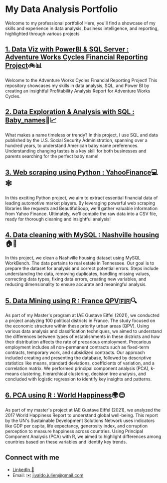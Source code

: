 # My Data Analysis Portfolio
Welcome to my professional portfolio! Here, you'll find a showcase of my skills and experience in data analysis, business intelligence, and reporting, highlighted through various projects

## [1. Data Viz with PowerBI & SQL Server : Adventure Works Cycles Financial Reporting Project](https://github.com/jjivaldoDA/Power-BI-financial-report-project)🚲📊
Welcome to the Adventure Works Cycles Financial Reporting Project! This repository showcases my skills in data analysis, SQL, and Power BI by creating an insightful Profitability Analysis Report for Adventure Works Cycles.

## [2. Data Exploration & Analysis with SQL : Baby_names](https://github.com/jjivaldoDA/Baby_names)👶📈
What makes a name timeless or trendy? In this project, I use SQL and data published by the U.S. Social Security Administration, spanning over a hundred years, to understand American baby name preferences. Understanding changing tastes is a key skill for both businesses and parents searching for the perfect baby name!

## [3. Web scraping using Python : YahooFinance](https://github.com/jjivaldoDA/YahooFinanceWebScraping)💻🕸️
In this exciting Python project, we aim to extract essential financial data of leading automotive market players. By leveraging powerful web scraping libraries like requests and BeautifulSoup, we'll gather valuable information from Yahoo Finance. Ultimately, we'll compile the raw data into a CSV file, ready for thorough cleaning and insightful analysis!

## [4. Data cleaning with MySQL : Nashville housing](https://github.com/jjivaldoDA/Nashville-housing-data-cleaning)🏠🧹
In this project, we clean a Nashville housing dataset using MySQL WorkBench. The data pertains to real estate in Tennessee. Our goal is to prepare the dataset for analysis and correct potential errors. Steps include understanding the data, removing duplicates, handling missing values, correcting data types, fixing data errors, creating new variables, and reducing dimensionality to ensure accurate and meaningful analysis.

## [5. Data Mining using R : France QPV](https://github.com/jjivaldoDA/Data_mining_QPV)🇫🇷🔍
As part of my Master's program at IAE Gustave Eiffel (2021), we conducted a project analyzing 100 political districts in France. The study focused on the economic structure within these priority urban areas (QPV). Using various data analysis and classification techniques, we aimed to understand the differences between types of establishments in these districts and how their distribution affects the rate of precarious employment. Precarious employment includes all non-permanent contracts such as fixed-term contracts, temporary work, and subsidized contracts. Our approach included creating and presenting the database, followed by descriptive statistics like means, standard deviations, coefficients of variation, and a correlation matrix. We performed principal component analysis (PCA), k-means clustering, hierarchical clustering, decision tree analysis, and concluded with logistic regression to identify key insights and patterns.

## [6. PCA using R : World Happiness](https://github.com/jjivaldoDA/World_Happiness)🌍😊
As part of my master's project at IAE Gustave Eiffel (2021), we analyzed the 2017 World Happiness Report to understand global well-being. This report by the UN's Sustainable Development Solutions Network uses indicators like GDP per capita, life expectancy, generosity index, and corruption perception to measure happiness across countries. Using Principal Component Analysis (PCA) with R, we aimed to highlight differences among countries based on these variables and identify key trends.

## Connect with me

- [LinkedIn 🔗](www.linkedin.com/in/jivaldo-julien-2429211a0)
- Email: ✉️ jivaldo.julien@gmail.com


